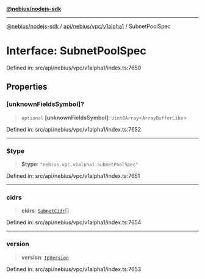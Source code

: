 [**@nebius/nodejs-sdk**](../../../../../README.md)

---

[@nebius/nodejs-sdk](../../../../../README.md) / [api/nebius/vpc/v1alpha1](../README.md) / SubnetPoolSpec

# Interface: SubnetPoolSpec

Defined in: src/api/nebius/vpc/v1alpha1/index.ts:7650

## Properties

### \[unknownFieldsSymbol\]?

> `optional` **\[unknownFieldsSymbol\]**: `Uint8Array`\<`ArrayBufferLike`\>

Defined in: src/api/nebius/vpc/v1alpha1/index.ts:7652

---

### $type

> **$type**: `"nebius.vpc.v1alpha1.SubnetPoolSpec"`

Defined in: src/api/nebius/vpc/v1alpha1/index.ts:7651

---

### cidrs

> **cidrs**: [`SubnetCidr`](SubnetCidr.md)[]

Defined in: src/api/nebius/vpc/v1alpha1/index.ts:7654

---

### version

> **version**: [`IpVersion`](../type-aliases/IpVersion.md)

Defined in: src/api/nebius/vpc/v1alpha1/index.ts:7653
